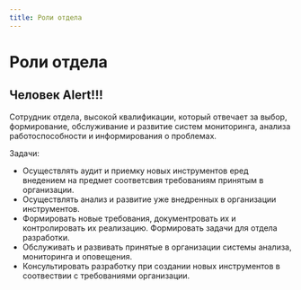 ```yaml
---
title: Роли отдела
---
```


# Роли отдела #
## Человек Alert!!! ##
Сотрудник отдела, высокой квалификации, который отвечает за выбор, формирование, обслуживание и развитие систем мониторинга, анализа работоспособности и информирования о проблемах.

Задачи:

- Осуществлять аудит и приемку новых инструментов еред внедением на предмет соответсвия требованиям принятым в организации.
- Осуществлять анализ и развитие уже внедренных в организации инструментов.
- Формировать новые требования, документровать их и контролировать их реализацию. Формировать задачи для отдела разработки.
- Обслуживать и развивать принятые в организации системы анализа, мониторинга и оповещения.
- Консультировать разработку при создании новых инструментов в соотвествии с требованиями организации.
